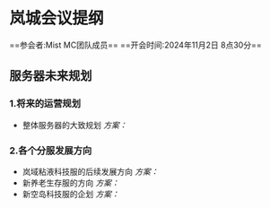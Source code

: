 # **岚城会议提纲**
 ==参会者:Mist MC团队成员==
 ==开会时间:2024年11月2日 8点30分==
 ##  服务器未来规划
### 1.将来的运营规划
- 整体服务器的大致规划
*方案：*
### 2.各个分服发展方向
- 岚域粘液科技服的后续发展方向
*方案：*
- 新养老生存服的方向
 *方案：*
- 新空岛科技服的企划
*方案：*





<!--stackedit_data:
eyJoaXN0b3J5IjpbLTExNzUwOTIwMDBdfQ==
-->
